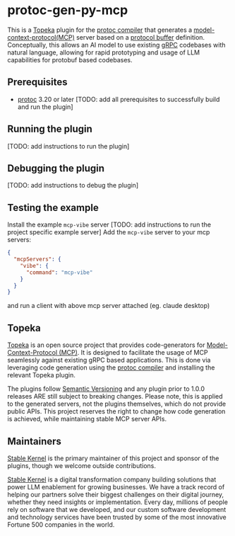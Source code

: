 # protoc-gen-py-mcp

This is a [Topeka](#topeka) plugin for the [protoc compiler](https://grpc.io/docs/protoc-installation/) that generates a [model-context-protocol(MCP)](https://modelcontextprotocol.io/introduction) server based on a [protocol buffer](https://protobuf.dev/) definition. Conceptually, this allows an AI model to use existing [gRPC](https://grpc.io/) codebases with natural language, allowing for rapid prototyping and usage of LLM capabilities for protobuf based codebases.

## Prerequisites

- [protoc](https://grpc.io/docs/protoc-installation/) 3.20 or later
[TODO: add all prerequisites to successfully build and run the plugin]

## Running the plugin

[TODO: add instructions to run the plugin]

## Debugging the plugin

[TODO: add instructions to debug the plugin]

## Testing the example

Install the example `mcp-vibe` server
[TODO: add instructions to run the project specific example server]
Add the `mcp-vibe` server to your mcp servers:

```json
{
  "mcpServers": {
    "vibe": {
      "command": "mcp-vibe"
    }
  }
}
```

and run a client with above mcp server attached (eg. claude desktop)

## Topeka

[Topeka](https://topeka.ai) is an open source project that provides code-generators for [Model-Context-Protocol (MCP)](https://modelcontextprotocol.io/introduction).
It is designed to facilitate the usage of MCP seamlessly against existing gRPC based applications. This is done via
leveraging code generation using the [protoc compiler](https://grpc.io/docs/protoc-installation/) and installing the relevant Topeka plugin.

The plugins follow [Semantic Versioning](https://semver.org/) and any plugin prior to 1.0.0 releases ARE still subject to breaking changes. Please note, this is
applied to the generated servers, not the plugins themselves, which do not provide public APIs. This project reserves the right to change how code generation is achieved,
while maintaining stable MCP server APIs.

## Maintainers

[Stable Kernel](https://stablekernel.com) is the primary maintainer of this project and sponsor of the plugins, though we welcome outside contributions.

[Stable Kernel](https://stablekernel.com) is a digital transformation company building solutions that power LLM enablement for growing businesses. We have a track record of helping our partners solve their biggest challenges on their digital journey, whether they need insights or implementation. Every day, millions of people rely on software that we developed, and our custom software development and technology services have been trusted by some of the most innovative Fortune 500 companies in the world. 
